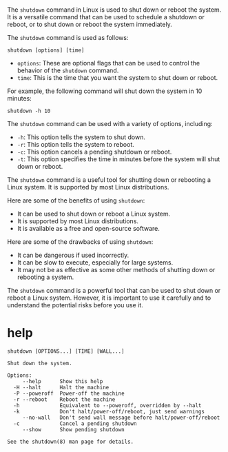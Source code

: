 # 

The `shutdown` command in Linux is used to shut down or reboot the system. It is a versatile command that can be used to schedule a shutdown or reboot, or to shut down or reboot the system immediately.

The `shutdown` command is used as follows:

```
shutdown [options] [time]
```

* `options`: These are optional flags that can be used to control the behavior of the `shutdown` command.
* `time`: This is the time that you want the system to shut down or reboot.

For example, the following command will shut down the system in 10 minutes:

```
shutdown -h 10
```

The `shutdown` command can be used with a variety of options, including:

* `-h`: This option tells the system to shut down.
* `-r`: This option tells the system to reboot.
* `-c`: This option cancels a pending shutdown or reboot.
* `-t`: This option specifies the time in minutes before the system will shut down or reboot.

The `shutdown` command is a useful tool for shutting down or rebooting a Linux system. It is supported by most Linux distributions.

Here are some of the benefits of using `shutdown`:

* It can be used to shut down or reboot a Linux system.
* It is supported by most Linux distributions.
* It is available as a free and open-source software.

Here are some of the drawbacks of using `shutdown`:

* It can be dangerous if used incorrectly.
* It can be slow to execute, especially for large systems.
* It may not be as effective as some other methods of shutting down or rebooting a system.

The `shutdown` command is a powerful tool that can be used to shut down or reboot a Linux system. However, it is important to use it carefully and to understand the potential risks before you use it.



# help 
 
```
shutdown [OPTIONS...] [TIME] [WALL...]

Shut down the system.

Options:
     --help      Show this help
  -H --halt      Halt the machine
  -P --poweroff  Power-off the machine
  -r --reboot    Reboot the machine
  -h             Equivalent to --poweroff, overridden by --halt
  -k             Don't halt/power-off/reboot, just send warnings
     --no-wall   Don't send wall message before halt/power-off/reboot
  -c             Cancel a pending shutdown
     --show      Show pending shutdown

See the shutdown(8) man page for details.
```
